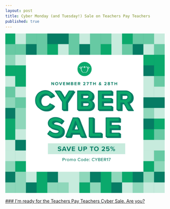 ```yaml
---
layout: post
title: Cyber Monday (and Tuesday!) Sale on Teachers Pay Teachers
published: true
---
```

[![Cyber Monday (and Tuesday!) Sale on Teachers Pay Teachers](/images/cyber17.jpg "Cyber Monday (and Tuesday!) Sale on Teachers Pay Teachers")](https://www.teacherspayteachers.com/Store/Middle-School-Earth-Science)

[### I'm ready for the Teachers Pay Teachers Cyber Sale. Are you?](https://www.teacherspayteachers.com/Store/Middle-School-Earth-Science)
